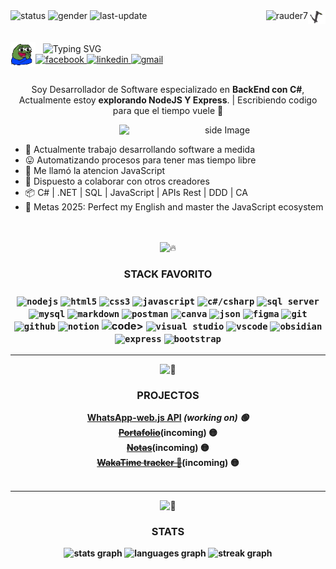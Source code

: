 <!-- BADGES TOP -->
<div align="left">
  <img alt="status" src="https://img.shields.io/badge/estado-🟢_on-lightgrey"/>
  <img alt="gender" src="https://img.shields.io/badge/genero-%F0%9F%A4%B5-lightgrey"/>
  <img alt="last-update" src="https://img.shields.io/badge/ultima_actualizacion-%F0%9F%93%85_1/20/25-blue"/>
  <img align="right" src="https://raw.githubusercontent.com/rauder7/rauder7/master/Assets/dragon_dancing.gif" alt="dragon-dancing"width="28"/>
  <img align="right" src="https://komarev.com/ghpvc/?username=rauder7&label=Vistas%20de%20perfil&color=40E0D0&style=flat" alt="rauder7" />
</div>
</br>
</br>

<!-- SALUDO -->
<div>
  <img src="https://raw.githubusercontent.com/rauder7/rauder7/master/Assets/peepoClap-2x.gif" alt="pepo-clap" align="left" width="40"/>
  &nbsp;&nbsp;
  <img align="center" src="https://readme-typing-svg.herokuapp.com?font=Fira+Code&weight=600&size=28&pause=1000&color=1E90FF&vCenter=true&width=600&lines=Hola!%F0%9F%91%8B;Mi+nombre+es+Jeremy...;Pero+aqui+puedes+llamarme+Rauder%F0%9F%98%BC" alt="Typing SVG" />
</div>

<!-- SOCIAL LINK -->
<div>
  <a href='https://www.facebook.com/profile.php?id=100052069482378' target="_blank"><img alt='facebook' src='https://img.shields.io/badge/Facebook-100000?style=flat-square&logo=facebook&logoColor=FFFEFE&labelColor=316FF6&color=316FF6'/>
  </a>
  <a href='https://www.linkedin.com/in/jeremy-cordova-281946242' target="_blank">
    <img alt='linkedin' src='https://img.shields.io/badge/💼_LinkedIn-100000?style=flat-square&logo=&logoColor=FFFEFE&labelColor=0e76a8&color=0e76a8'/>
  </a>
  <a href='mailto:jeremy.jesus.tauro07@gmail.com' target="_blank">
    <img alt='gmail' src='https://img.shields.io/badge/jeremy.jesus.tauro07@gmail.com-100000?style=flat&logo=gmail&logoColor=C71610&labelColor=FFFEFE&color=f2a60c'/>
  </a>
</div>
</br>

<!-- INTRODUCCION -->
<div align="center">
  <p>Soy Desarrollador de Software especializado en <strong>BackEnd con C#</strong>, Actualmente estoy <strong>explorando NodeJS Y Express</strong>. | Escribiendo codigo para que el tiempo vuele 🚀</p>

<!-- GIF GATO -->
  <img align='right' src="https://media0.giphy.com/media/v1.Y2lkPTc5MGI3NjExMWV1cnpyYmQ0ZzB4NnlvbGRyNG9kbDZiNnI5NHZvYjlreGQ2YWV3NSZlcD12MV9pbnRlcm5hbF9naWZfYnlfaWQmY3Q9Zw/MDJ9IbxxvDUQM/giphy.gif" width='330' alt="side Image" align="right" height="auto"> 
&nbsp;&nbsp;&nbsp;&nbsp;

<!-- INFORMACION ADICIONAL -->
  <ul align="left">
    <li>💼 Actualmente trabajo desarrollando software a medida</li>
    <li>😛 Automatizando procesos para tener mas tiempo libre</li>
    <li>🌱 Me llamó la atencion JavaScript</li>
    <li>👥 Dispuesto a colaborar con otros creadores</li>
    <li>📦 C# | .NET | SQL | JavaScript | APIs Rest | DDD | CA </li>
    <li>🥅 Metas 2025: Perfect my English and master the JavaScript ecosystem</li>
  </ul>
</div>
</br>
</br>


<!-- STACK FAVORITO -->
<div align="center">
  <img src="https://fonts.gstatic.com/s/e/notoemoji/latest/1f525/512.gif" alt="🔥" width=50" height="50">
  <h3>STACK FAVORITO <h3>
  <code><img title="nodejs" height="35" src="https://skillicons.dev/icons?i=nodejs" /></code> 
  <code><img title="html5" height="35" src="https://cdn.jsdelivr.net/gh/devicons/devicon@latest/icons/html5/html5-original.svg" /></code>
  <code><img title="css3" height="35" src="https://cdn.jsdelivr.net/gh/devicons/devicon@latest/icons/css3/css3-original.svg" /></code>
  <code><img title="javascript" height="35"  src="https://skillicons.dev/icons?i=javascript" /></code>
  <code><img title="c#/csharp" height="35"  src="https://cdn.jsdelivr.net/gh/devicons/devicon@latest/icons/csharp/csharp-original.svg" /></code>
  <code><img title="sql server" height="35" src="https://cdn.jsdelivr.net/gh/devicons/devicon@latest/icons/microsoftsqlserver/microsoftsqlserver-original.svg" /></code>
  <code><img title="mysql" height="35" src="https://cdn.jsdelivr.net/gh/devicons/devicon@latest/icons/mysql/mysql-original.svg" /></code>
  <code><img title="markdown" height="35" src="https://skillicons.dev/icons?i=markdown" /></code>
  <code><img title="postman" height="35" src="https://cdn.jsdelivr.net/gh/devicons/devicon@latest/icons/postman/postman-original.svg" /></code>
  <code><img title="canva" height="35" src="https://cdn.jsdelivr.net/gh/devicons/devicon@latest/icons/canva/canva-original.svg" /></code>
  <code><img title="json" height="35" src="https://cdn.jsdelivr.net/gh/devicons/devicon@latest/icons/json/json-original.svg" /></code> 
  <code><img title="figma" height="35" src="https://cdn.jsdelivr.net/gh/devicons/devicon@latest/icons/figma/figma-original.svg" /></code>
  <code><img title="git" height="35" src="https://cdn.jsdelivr.net/gh/devicons/devicon@latest/icons/git/git-original.svg" /></code>
  <code><img title="github" height="35" src="https://cdn.jsdelivr.net/gh/devicons/devicon@latest/icons/github/github-original.svg" /></code>
  <code><img title="notion" height="35" src="https://cdn.jsdelivr.net/gh/devicons/devicon@latest/icons/notion/notion-original.svg" /></code>
  <code><img titile="dotnet" height="35" src="https://skillicons.dev/icons?i=dotnet" /></code>code>
  <code><img title="visual studio" height="35" src="https://cdn.jsdelivr.net/gh/devicons/devicon@latest/icons/visualstudio/visualstudio-original.svg" /></code>
  <code><img title="vscode" height="35" src="https://cdn.jsdelivr.net/gh/devicons/devicon@latest/icons/vscode/vscode-original.svg" /></code>
  <code><img title="obsidian" height="35" src="https://skillicons.dev/icons?i=obsidian" /></code>
  <code><img title="express" height="35" src="https://skillicons.dev/icons?i=express" /></code>
  <code><img title="bootstrap" height="35" src="https://skillicons.dev/icons?i=bootstrap" /></code>
</div>
    
- --

<!-- PROJECTOS -->
<div align="center">
  <img src="https://fonts.gstatic.com/s/e/notoemoji/latest/1f3af/512.gif" alt="🎯" width="50" height="50">
  <h3><strong>PROJECTOS<strong></h3>
  <div>
    <a href="https://github.com/tu-repositorio" target="_blank"><strong>WhatsApp-web.js API</strong></a> <i>(working on) 🟢</i>
  </div>
  <div>
    <s><a href="#"><strong>Portafolio</strong></a></s>(incoming) 🟡
  </div>
  <div>
    <s><a href="#"><strong>Notas</strong></a></s>(incoming) 🟡
  </div>
  <div>
    <s><a href="#"><strong>WakaTime tracker 🤯</strong></a></s>(incoming) 🟡
  </div>
</div>
</br>

- --
<!-- STATS -->

<div align="center">
  <img src="https://fonts.gstatic.com/s/e/notoemoji/latest/1f680/512.gif" alt="🚀" width="50" height="50">
  <h3>STATS</h3>
  <img src="https://github-readme-stats.vercel.app/api?username=Rauder7&hide_title=true&hide_rank=false&show_icons=true&include_all_commits=true&count_private=true&disable_animations=false&theme=aura&locale=es&hide_border=true&order=1&custom_title=mi%20perofil%20XD%20%F0%9F%94%A5" height="150" alt="stats graph"  />
  <img src="https://github-readme-stats.vercel.app/api/top-langs?username=Rauder7&locale=es&hide_title=true&layout=compact&card_width=320&langs_count=4&theme=aura&hide_border=true&order=2" height="150" alt="languages graph"  />
  <img src="https://streak-stats.demolab.com?user=Rauder7&locale=es&mode=daily&theme=aura&hide_border=true&border_radius=5&order=3" height="150" alt="streak graph"  />
</div>
